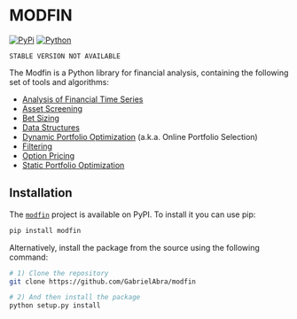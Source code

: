 # MODFIN
[![PyPi](https://img.shields.io/pypi/v/modfin)](https://pypi.org/project/modfin/)
[![Python](https://img.shields.io/pypi/pyversions/modfin)](https://pypi.org/project/modfin/)

```STABLE VERSION NOT AVAILABLE```

The Modfin is a Python library for financial analysis, containing the following set of tools and algorithms:

- [Analysis of Financial Time Series](#Analysis-financial-ts)
- [Asset Screening](#Asset-Screening)
- [Bet Sizing](#Bet-Sizing)
- [Data Structures](#Data-Structures)
- [Dynamic Portfolio Optimization](#Dynamic-Portfolio-Optimization) (a.k.a. Online Portfolio Selection)
- [Filtering](#Filtering)
- [Option Pricing](#Option-Pricing)
- [Static Portfolio Optimization](#Static-Portfolio-Optimization)


Installation
----------------

The [`modfin`](https://pypi.org/project/modfin/) project is available on PyPI. To install it you can use pip: 

```bash
pip install modfin
```

Alternatively, install the package from the source using the following command:

```bash
# 1) Clone the repository
git clone https://github.com/GabrielAbra/modfin

# 2) And then install the package
python setup.py install
```






